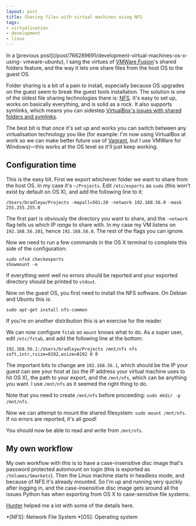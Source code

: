 ```yaml
---
layout: post
title: Sharing files with virtual machines using NFS
tags:
- virtualisation
- development
- linux
---
```

In a [previous post](/post/766289691/development-virtual-machines-os-x-using-
vmware-ubuntu), I sang the virtues of [VMWare
Fusion](http://www.vmware.com/products/fusion/overview.html)'s shared folders
feature, and the way it lets one share files from the host OS to the guest OS.

Folder sharing is a bit of a pain to install, especially because OS upgrades
on the guest seem to break the guest tools installation. The solution is one
of the oldest file sharing technologies there is:
[NFS](http://en.wikipedia.org/wiki/Network_File_System_(protocol)). It's easy
to set up, works on basically everything, and is solid as a rock. It also
supports symlinks, which means you can sidestep [VirtualBox's issues with
shared folders and symlinks](/post/766290952/why-i-dont-use-virtualbox).

The best bit is that once it's set up and works you can switch between any
virtualisation technology you like (for example: I'm now using VirtualBox at
work so we can make better future use of [Vagrant](http://vagrantup.com/), but
I use VMWare for Windows)—this works at the OS level so it'll just keep
working.

## Configuration time

This is the easy bit. First we export whichever folder we want to share from
the host OS. In my case it's `~/Projects`. Edit `/etc/exports` as `sudo` (this
won't exist by default on OS X), and add the following line to it:

    
    /Users/bradleyw/Projects -mapall=501:20 -network 192.168.56.0 -mask 255.255.255.0

The first part is obviously the directory you want to share, and the
`-network` flag tells us which IP _range_ to share with. In my case my VM
listens on `192.168.56.101`, hence `192.168.56.0`. The rest of the flags you
can ignore.

Now we need to run a few commands in the OS X terminal to complete this side
of the configuration:

    
    sudo nfsd checkexports
    showmount -e

If everything went well no errors should be reported and your exported
directory should be printed to `stdout`.

Now on the guest OS, you first need to install the NFS software. On Debian and
Ubuntu this is:

    
    sudo apt-get install nfs-common

If you're on another distribution this is an exercise for the reader.

We can now configure `fstab` so `mount` knows what to do. As a super user,
edit `/etc/fstab`, and add the following line at the bottom:

    
    192.168.56.1:/Users/bradleyw/Projects /mnt/nfs nfs soft,intr,rsize=8192,wsize=8192 0 0

The important bits to change are `192.168.56.1`, which should be the IP your
guest can see your host at (so the IP address your virtual machine uses to hit
OS X), the path to your export, and the `/mnt/nfs`, which can be anything you
want. I use `/mnt/nfs` as it seemed the right thing to do.

Note that you need to create `/mnt/nfs` before proceeding: `sudo mkdir -p
/mnt/nfs`.

Now we can attempt to mount the shared filesystem: `sudo mount /mnt/nfs`. If
no errors are reported, it's all good!

You should now be able to read and write from `/mnt/nfs`.

## My own workflow

My own workflow with this is to have a case-insensitive disc image that's
password protected automount on login (this is exported as
`/Volumes/Smarkets`). Then the Linux machine starts in headless mode, and
because of NFS it's already mounted. So I'm up and running very quickly after
logging in, and the case-insensitive disc image gets around all the issues
Python has when exporting from OS X to case-sensitive file systems.

[Hunter](http://binaryclub.com/) helped me a lot with some of the details
here.

  *[NFS]: Network File System
  *[OS]: Operating system

